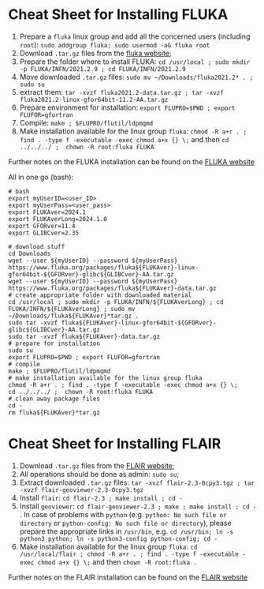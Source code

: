 # Cheat Sheet for Installing FLUKA
1. Prepare a `fluka` linux group and add all the concerned users (including `root`): `sudo addgroup fluka; sudo usermod -aG fluka root`
1. Download `.tar.gz` files from the [fluka website](https://www.fluka.org/fluka.php?id=download&sub=packages_ok);
1. Prepare the folder where to install FLUKA: `cd /usr/local ; sudo mkdir -p FLUKA/INFN/2021.2.9 ; cd FLUKA/INFN/2021.2.9`
1. Move downloaded `.tar.gz` files: `sudo mv ~/Downloads/fluka2021.2* . ; sudo su`
1. extract them: `tar -xvzf fluka2021.2-data.tar.gz ; tar -xvzf fluka2021.2-linux-gfor64bit-11.2-AA.tar.gz`
1. Prepare environment for installation: `export FLUPRO=$PWD ; export FLUFOR=gfortran`
1. Compile: `make ; $FLUPRO/flutil/ldpmqmd`
1. Make installation available for the linux group `fluka`: `chmod -R a+r . ; find . -type f -executable -exec chmod a+x {} \;` and then `cd ../../../ ;  chown -R root:fluka FLUKA`

Further notes on the FLUKA installation can be found on the [FLUKA website](http://www.fluka.org/fluka.php?id=ins_run&mm2=3)

All in one go (bash):
```
# bash
export myUserID=<user_ID>
export myUserPass=<user_pass>
export FLUKAver=2024.1
export FLUKAverLong=2024.1.0
export GFORver=11.4
export GLIBCver=2.35

# download stuff
cd Downloads
wget --user ${myUserID} --password ${myUserPass} https://www.fluka.org/packages/fluka${FLUKAver}-linux-gfor64bit-${GFORver}-glibc${GLIBCver}-AA.tar.gz
wget --user ${myUserID} --password ${myUserPass} https://www.fluka.org/packages/fluka${FLUKAver}-data.tar.gz
# create appropriate folder with downloaded material
cd /usr/local ; sudo mkdir -p FLUKA/INFN/${FLUKAverLong} ; cd FLUKA/INFN/${FLUKAverLong} ; sudo mv ~/Downloads/fluka${FLUKAver}*tar.gz .
sudo tar -xvzf fluka${FLUKAver}-linux-gfor64bit-${GFORver}-glibc${GLIBCver}-AA.tar.gz
sudo tar -xvzf fluka${FLUKAver}-data.tar.gz
# prepare for installation
sudo su
export FLUPRO=$PWD ; export FLUFOR=gfortran
# compile
make ; $FLUPRO/flutil/ldpmqmd
# make installation available for the linux group fluka
chmod -R a+r . ; find . -type f -executable -exec chmod a+x {} \;
cd ../../../ ;  chown -R root:fluka FLUKA
# clean away package files
cd -
rm fluka${FLUKAver}*tar.gz
```

# Cheat Sheet for Installing FLAIR
1. Download `.tar.gz` files from the [FLAIR website](https://www.fluka.org/flair/download.html);
1. All operations should be done as admin: `sudo su`;
1. Extract downloaded `.tar.gz` files: `tar -xvzf flair-2.3-0cpy3.tgz ; tar -xvzf flair-geoviewer-2.3-0cpy3.tgz`
1. Install `flair`: `cd flair-2.3 ; make install ; cd -`
1. Install `geoviewer`: `cd flair-geoviewer-2.3 ; make ; make install ; cd -` . In case of problems with `python` (e.g. `python: No such file or directory` or `python-config: No such file or directory`), please prepare the appropriate links in `/usr/bin`, e.g. `cd /usr/bin; ln -s python3 python; ln -s python3-config python-config; cd -`
1. Make installation available for the linux group `fluka`: `cd /usr/local/flair ; chmod -R a+r . ; find . -type f -executable -exec chmod a+x {} \;` and then `chown -R root:fluka .`

Further notes on the FLAIR installation can be found on the [FLAIR website](https://www.fluka.org/flair/download.html)
